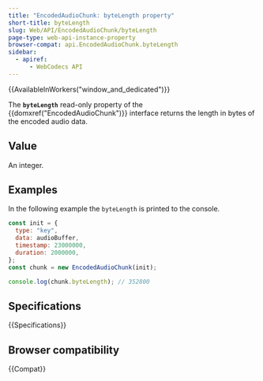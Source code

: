 ```yaml
---
title: "EncodedAudioChunk: byteLength property"
short-title: byteLength
slug: Web/API/EncodedAudioChunk/byteLength
page-type: web-api-instance-property
browser-compat: api.EncodedAudioChunk.byteLength
sidebar:
  - apiref:
      - WebCodecs API
---
```


{{AvailableInWorkers("window_and_dedicated")}}

The **`byteLength`** read-only property of the {{domxref("EncodedAudioChunk")}} interface returns the length in bytes of the encoded audio data.

## Value

An integer.

## Examples

In the following example the `byteLength` is printed to the console.

```js
const init = {
  type: "key",
  data: audioBuffer,
  timestamp: 23000000,
  duration: 2000000,
};
const chunk = new EncodedAudioChunk(init);

console.log(chunk.byteLength); // 352800
```

## Specifications

{{Specifications}}

## Browser compatibility

{{Compat}}
